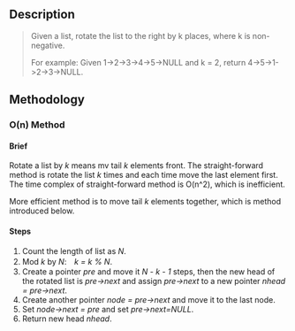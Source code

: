 ## Description
>Given a list, rotate the list to the right by k places, where k is non-negative.
>
>For example:
>Given 1->2->3->4->5->NULL and k = 2,
>return 4->5->1->2->3->NULL.

## Methodology

### O(n) Method

#### Brief
Rotate a list by *k* means mv tail *k* elements front. The straight-forward method is rotate the list *k* times and each time move the last element first. The time complex of straight-forward method is O(n^2), which is inefficient.

More efficient method is to move tail *k* elements together, which is method introduced below.

#### Steps
1. Count the length of list as *N*.
2. Mod *k* by *N*:　*k = k % N*.
3. Create a pointer *pre* and move it *N - k - 1* steps, then the new head of the rotated list is *pre->next* and assign *pre->next* to a new pointer *nhead = pre->next*.
4. Create another pointer *node = pre->next* and move it to the last node.
5. Set *node->next = pre* and set *pre->next=NULL*.
6. Return new head *nhead*.
